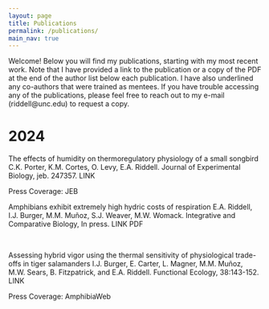 ```yaml
---
layout: page
title: Publications
permalink: /publications/
main_nav: true
---
```


<p>Welcome! Below you will find my publications, starting with my most recent work. Note that I have provided a link to the publication or a copy of the PDF at the end of the author list below each publication. I have also underlined any co-authors that were trained as mentees. If you have trouble accessing any of the publications, please feel free to reach out to my e-mail (riddell@unc.edu) to request a copy.</p>

<h1 id="2024">2024</h1>

<p>The effects of humidity on thermoregulatory physiology of a small songbird
C.K. Porter, K.M. Cortes, O. Levy, E.A. Riddell. Journal of Experimental Biology, jeb. 247357. LINK</p>
   Press Coverage: JEB

<p>Amphibians exhibit extremely high hydric costs of respiration
E.A. Riddell, I.J. Burger, M.M. Muñoz, S.J. Weaver, M.W. Womack. Integrative and Comparative Biology, In press. LINK PDF</p>
​
<p>Assessing hybrid vigor using the thermal sensitivity of physiological trade-offs in tiger salamanders
I.J. Burger, E. Carter, L. Magner, M.M. Muñoz, M.W. Sears, B. Fitzpatrick, and E.A. Riddell. Functional Ecology, 38:143-152. LINK</p>
     Press Coverage: AmphibiaWeb
